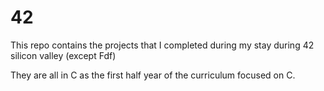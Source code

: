 # 42

This repo contains the projects that I completed during my stay during 42 silicon valley (except Fdf)

They are all in C as the first half year of the curriculum focused on C.
